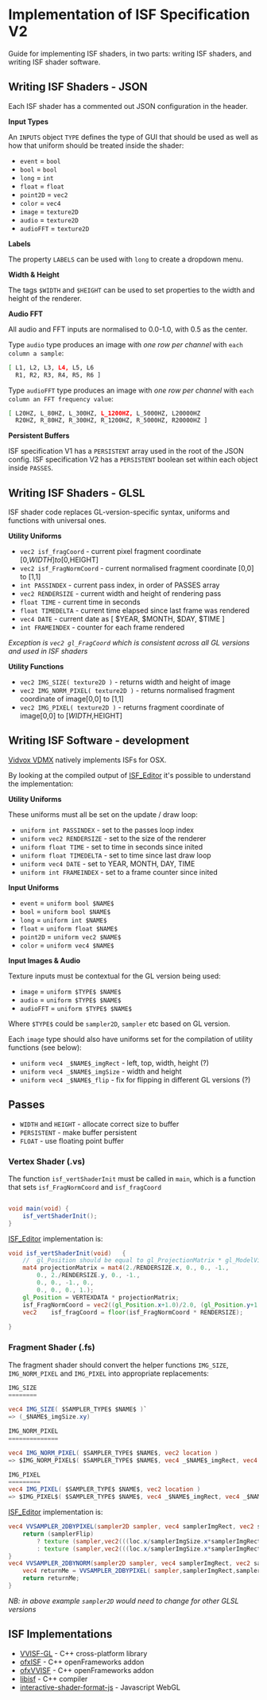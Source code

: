 # Implementation of ISF Specification V2

Guide for implementing ISF shaders, in two parts: writing ISF shaders, and writing ISF shader software.

## Writing ISF Shaders - JSON

Each ISF shader has a commented out JSON configuration in the header.

**Input Types**

An `INPUTS` object `TYPE` defines the type of GUI that should be used as well as how that uniform should be treated inside the shader:

* `event` = `bool`
* `bool` = `bool`
* `long` = `int`
* `float` = `float`
* `point2D` = `vec2`
* `color` = `vec4`
* `image` = `texture2D`
* `audio` = `texture2D`
* `audioFFT` = `texture2D`

**Labels**

The property `LABELS` can be used with `long` to create a dropdown menu.

**Width & Height**

The tags `$WIDTH` and `$HEIGHT` can be used to set properties to the width and height of the renderer.

**Audio FFT**

All audio and FFT inputs are normalised to 0.0-1.0, with 0.5 as the center.

Type `audio` type produces an image with *one row per channel* with `each column a sample`:

```zsh
[ L1, L2, L3, L4, L5, L6
  R1, R2, R3, R4, R5, R6 ]
```

Type `audioFFT` type produces an image with *one row per channel* with `each column an FFT frequency value`:

```zsh
[ L20HZ, L_80HZ, L_300HZ, L_1200HZ, L_5000HZ, L20000HZ
  R20HZ, R_80HZ, R_300HZ, R_1200HZ, R_5000HZ, R20000HZ ]
```

**Persistent Buffers**

ISF specification V1 has a `PERSISTENT` array used in the root of the JSON config. ISF specification V2 has a `PERSISTENT` boolean set within each object inside `PASSES`.

## Writing ISF Shaders - GLSL

ISF shader code replaces GL-version-specific syntax, uniforms and functions with universal ones.

**Utility Uniforms**

* `vec2 isf_fragCoord` - current pixel fragment coordinate [0,$WIDTH] to [0,$HEIGHT]
* `vec2 isf_FragNormCoord` - current normalised fragment coordinate [0,0] to [1,1]
* `int PASSINDEX` - current pass index, in order of PASSES array
* `vec2 RENDERSIZE` - current width and height of rendering pass
* `float TIME` - current time in seconds
* `float TIMEDELTA` - current time elapsed since last frame was rendered
* `vec4 DATE` - current date as [ $YEAR, $MONTH, $DAY, $TIME ]
* `int FRAMEINDEX` - counter for each frame rendered

*Exception is `vec2 gl_FragCoord` which is consistent across all GL versions and used in ISF shaders*

**Utility Functions**

* `vec2 IMG_SIZE( texture2D )` - returns width and height of image
* `vec2 IMG_NORM_PIXEL( texture2D )` - returns normalised fragment coordinate of image[0,0] to [1,1]
* `vec2 IMG_PIXEL( texture2D )` - returns fragment coordinate of image[0,0] to [$WIDTH,$HEIGHT]

## Writing ISF Software - development

[Vidvox VDMX](https://vdmx.vidvox.net) natively implements ISFs for OSX. 

By looking at the compiled output of [ISF_Editor](https://isf.vidvox.net/desktop-editor) it's possible to understand the implementation:


**Utility Uniforms**

These uniforms must all be set on the update / draw loop:

* `uniform int PASSINDEX` - set to the passes loop index
* `uniform vec2 RENDERSIZE` - set to the size of the renderer
* `uniform float TIME` - set to time in seconds since inited
* `uniform float TIMEDELTA` - set to time since last draw loop
* `uniform vec4 DATE` - set to YEAR, MONTH, DAY, TIME
* `uniform int FRAMEINDEX` - set to a frame counter since inited

**Input Uniforms**

* `event` = `uniform bool $NAME$`
* `bool` = `uniform bool $NAME$`
* `long` = `uniform int $NAME$`
* `float` = `uniform float $NAME$`
* `point2D` = `uniform vec2 $NAME$`
* `color` = `uniform vec4 $NAME$`

**Input Images & Audio**

Texture inputs must be contextual for the GL version being used:

* `image` = `uniform $TYPE$ $NAME$`
* `audio` = `uniform $TYPE$ $NAME$`
* `audioFFT` = `uniform $TYPE$ $NAME$`

Where `$TYPE$` could be `sampler2D`, `sampler` etc based on GL version.

Each `image` type should also have uniforms set for the compilation of utility functions (see below):

* `uniform vec4 _$NAME$_imgRect` - left, top, width, height (?)
* `uniform vec4 _$NAME$_imgSize` - width and height
* `uniform vec4 _$NAME$_flip` - fix for flipping in different GL versions (?)

## Passes

* `WIDTH` and `HEIGHT` - allocate correct size to buffer
* `PERSISTENT` - make buffer persistent
* `FLOAT` - use floating point buffer

### Vertex Shader (.vs)

The function `isf_vertShaderInit` must be called in `main`, which is a function that sets `isf_FragNormCoord` and `isf_fragCoord`

```glsl

void main(void)	{	
	isf_vertShaderInit();	
}	
```

[ISF_Editor](https://isf.vidvox.net/desktop-editor) implementation is:

```glsl
void isf_vertShaderInit(void)	{	
	//	gl_Position should be equal to gl_ProjectionMatrix * gl_ModelViewMatrix * gl_Vertex	
	mat4 projectionMatrix = mat4(2./RENDERSIZE.x, 0., 0., -1.,	
		0., 2./RENDERSIZE.y, 0., -1.,	
		0., 0., -1., 0.,	
		0., 0., 0., 1.);	
	gl_Position = VERTEXDATA * projectionMatrix;	
	isf_FragNormCoord = vec2((gl_Position.x+1.0)/2.0, (gl_Position.y+1.0)/2.0);	
	vec2	isf_fragCoord = floor(isf_FragNormCoord * RENDERSIZE);	
	
}
```

### Fragment Shader (.fs)

The fragment shader should convert the helper functions `IMG_SIZE`, `IMG_NORM_PIXEL` and `IMG_PIXEL` into appropriate replacements:

```glsl
IMG_SIZE
========

vec4 IMG_SIZE( $SAMPLER_TYPE$ $NAME$ )`
=> (_$NAME$_imgSize.xy)

IMG_NORM_PIXEL
==============

vec4 IMG_NORM_PIXEL( $SAMPLER_TYPE$ $NAME$, vec2 location )
=> $IMG_NORM_PIXEL$( $SAMPLER_TYPE$ $NAME$, vec4 _$NAME$_imgRect, vec4 _$NAME$_imgSize, vec2 location  )

IMG_PIXEL
=========
vec4 IMG_PIXEL( $SAMPLER_TYPE$ $NAME$, vec2 location )
=> $IMG_PIXEL$( $SAMPLER_TYPE$ $NAME$, vec4 _$NAME$_imgRect, vec4 _$NAME$_imgSize, vec2 location  )`
```

[ISF_Editor](https://isf.vidvox.net/desktop-editor) implementation is:

```glsl
vec4 VVSAMPLER_2DBYPIXEL(sampler2D sampler, vec4 samplerImgRect, vec2 samplerImgSize, bool samplerFlip, vec2 loc)	{	
	return (samplerFlip)	
		? texture (sampler,vec2(((loc.x/samplerImgSize.x*samplerImgRect.z)+samplerImgRect.x), (samplerImgRect.w-(loc.y/samplerImgSize.y*samplerImgRect.w)+samplerImgRect.y)))	
		: texture (sampler,vec2(((loc.x/samplerImgSize.x*samplerImgRect.z)+samplerImgRect.x), ((loc.y/samplerImgSize.y*samplerImgRect.w)+samplerImgRect.y)));	
}	
vec4 VVSAMPLER_2DBYNORM(sampler2D sampler, vec4 samplerImgRect, vec2 samplerImgSize, bool samplerFlip, vec2 normLoc)	{	
	vec4 returnMe = VVSAMPLER_2DBYPIXEL( sampler,samplerImgRect,samplerImgSize,samplerFlip,vec2(normLoc.x*samplerImgSize.x, normLoc.y*samplerImgSize.y));	
	return returnMe;	
}	
```

*NB: in above example `sampler2D` would need to change for other GLSL versions*

## ISF Implementations

* [VVISF-GL](https://github.com/mrRay/VVISF-GL) - C++ cross-platform library 
* [ofxISF](https://github.com/satoruhiga/ofxISF) - C++ openFrameworks addon
* [ofxVVISF](https://github.com/danzeeeman/ofxVVISF) - C++ openFrameworks addon
* [libisf](https://github.com/jcelerier/libisf) - C++ compiler
* [interactive-shader-format-js](https://github.com/msfeldstein/interactive-shader-format-js) - Javascript WebGL
